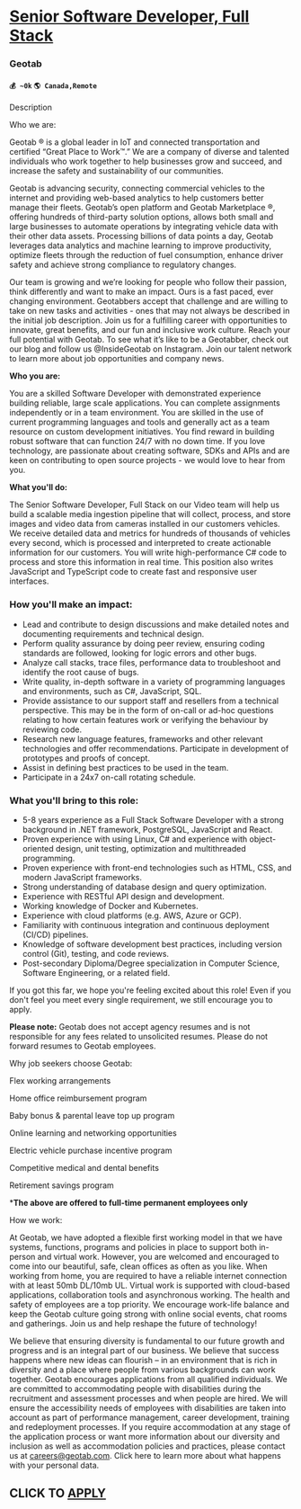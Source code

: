 # [Senior Software Developer, Full Stack](https://www.remotewlb.com/apply/senior-software-developer-full-stack-45148)  
### Geotab  
#### `💰 ~0k` `🌎 Canada,Remote`  

Description

Who we are:

  

Geotab ® is a global leader in IoT and connected transportation and certified “Great Place to Work™.” We are a company of diverse and talented individuals who work together to help businesses grow and succeed, and increase the safety and sustainability of our communities.

  

Geotab is advancing security, connecting commercial vehicles to the internet and providing web-based analytics to help customers better manage their fleets. Geotab’s open platform and Geotab Marketplace ®, offering hundreds of third-party solution options, allows both small and large businesses to automate operations by integrating vehicle data with their other data assets. Processing billions of data points a day, Geotab leverages data analytics and machine learning to improve productivity, optimize fleets through the reduction of fuel consumption, enhance driver safety and achieve strong compliance to regulatory changes.

  

Our team is growing and we’re looking for people who follow their passion, think differently and want to make an impact. Ours is a fast paced, ever changing environment. Geotabbers accept that challenge and are willing to take on new tasks and activities - ones that may not always be described in the initial job description. Join us for a fulfilling career with opportunities to innovate, great benefits, and our fun and inclusive work culture. Reach your full potential with Geotab. To see what it’s like to be a Geotabber, check out our blog and follow us @InsideGeotab on Instagram. Join our talent network to learn more about job opportunities and company news.

  

**Who you are:**

  

You are a skilled Software Developer with demonstrated experience building reliable, large scale applications. You can complete assignments independently or in a team environment. You are skilled in the use of current programming languages and tools and generally act as a team resource on custom development initiatives. You find reward in building robust software that can function 24/7 with no down time. If you love technology, are passionate about creating software, SDKs and APIs and are keen on contributing to open source projects - we would love to hear from you.

  

 **What you'll do:**

  

The Senior Software Developer, Full Stack on our Video team will help us build a scalable media ingestion pipeline that will collect, process, and store images and video data from cameras installed in our customers vehicles. We receive detailed data and metrics for hundreds of thousands of vehicles every second, which is processed and interpreted to create actionable information for our customers. You will write high-performance C# code to process and store this information in real time. This position also writes JavaScript and TypeScript code to create fast and responsive user interfaces.

### How you'll make an impact:

  * Lead and contribute to design discussions and make detailed notes and documenting requirements and technical design.
  * Perform quality assurance by doing peer review, ensuring coding standards are followed, looking for logic errors and other bugs.
  * Analyze call stacks, trace files, performance data to troubleshoot and identify the root cause of bugs.
  * Write quality, in-depth software in a variety of programming languages and environments, such as C#, JavaScript, SQL.
  * Provide assistance to our support staff and resellers from a technical perspective. This may be in the form of on-call or ad-hoc questions relating to how certain features work or verifying the behaviour by reviewing code.
  * Research new language features, frameworks and other relevant technologies and offer recommendations. Participate in development of prototypes and proofs of concept.
  * Assist in defining best practices to be used in the team.
  * Participate in a 24x7 on-call rotating schedule.

### What you'll bring to this role:

  * 5-8 years experience as a Full Stack Software Developer with a strong background in .NET framework, PostgreSQL, JavaScript and React.
  * Proven experience with using Linux, C# and experience with object-oriented design, unit testing, optimization and multithreaded programming.
  * Proven experience with front-end technologies such as HTML, CSS, and modern JavaScript frameworks.
  * Strong understanding of database design and query optimization.
  * Experience with RESTful API design and development.
  * Working knowledge of Docker and Kubernetes.
  * Experience with cloud platforms (e.g. AWS, Azure or GCP). 
  * Familiarity with continuous integration and continuous deployment (CI/CD) pipelines.
  * Knowledge of software development best practices, including version control (Git), testing, and code reviews.
  * Post-secondary Diploma/Degree specialization in Computer Science, Software Engineering, or a related field.

If you got this far, we hope you're feeling excited about this role! Even if you don't feel you meet every single requirement, we still encourage you to apply.

  

 **Please note:** Geotab does not accept agency resumes and is not responsible for any fees related to unsolicited resumes. Please do not forward resumes to Geotab employees.

  

Why job seekers choose Geotab:

  

Flex working arrangements

Home office reimbursement program

Baby bonus & parental leave top up program

Online learning and networking opportunities

Electric vehicle purchase incentive program

Competitive medical and dental benefits

Retirement savings program

  

***The above are offered to full-time permanent employees only**

  

How we work:

  

At Geotab, we have adopted a flexible first working model in that we have systems, functions, programs and policies in place to support both in-person and virtual work. However, you are welcomed and encouraged to come into our beautiful, safe, clean offices as often as you like. When working from home, you are required to have a reliable internet connection with at least 50mb DL/10mb UL. Virtual work is supported with cloud-based applications, collaboration tools and asynchronous working. The health and safety of employees are a top priority. We encourage work-life balance and keep the Geotab culture going strong with online social events, chat rooms and gatherings. Join us and help reshape the future of technology!

  

We believe that ensuring diversity is fundamental to our future growth and progress and is an integral part of our business. We believe that success happens where new ideas can flourish – in an environment that is rich in diversity and a place where people from various backgrounds can work together. Geotab encourages applications from all qualified individuals. We are committed to accommodating people with disabilities during the recruitment and assessment processes and when people are hired. We will ensure the accessibility needs of employees with disabilities are taken into account as part of performance management, career development, training and redeployment processes. If you require accommodation at any stage of the application process or want more information about our diversity and inclusion as well as accommodation policies and practices, please contact us at careers@geotab.com. Click here to learn more about what happens with your personal data.

  
## CLICK TO [APPLY](https://www.remotewlb.com/apply/senior-software-developer-full-stack-45148)

